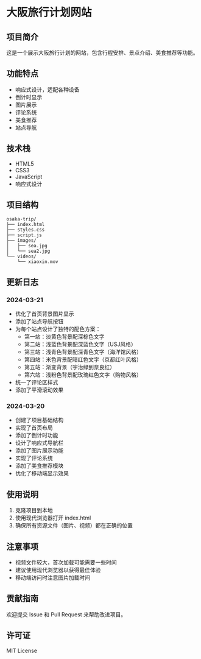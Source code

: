 # 大阪旅行计划网站

## 项目简介
这是一个展示大阪旅行计划的网站，包含行程安排、景点介绍、美食推荐等功能。

## 功能特点
- 响应式设计，适配各种设备
- 倒计时显示
- 图片展示
- 评论系统
- 美食推荐
- 站点导航

## 技术栈
- HTML5
- CSS3
- JavaScript
- 响应式设计

## 项目结构
```
osaka-trip/
├── index.html
├── styles.css
├── script.js
├── images/
│   ├── sea.jpg
│   └── sea2.jpg
└── videos/
    └── xiaoxin.mov
```

## 更新日志

### 2024-03-21
- 优化了首页背景图片显示
- 添加了站点导航按钮
- 为每个站点设计了独特的配色方案：
  - 第一站：淡黄色背景配深棕色文字
  - 第二站：浅蓝色背景配深蓝色文字（USJ风格）
  - 第三站：浅青色背景配深青色文字（海洋馆风格）
  - 第四站：米色背景配暗红色文字（京都红叶风格）
  - 第五站：渐变背景（宇治绿到奈良红）
  - 第六站：浅粉色背景配玫瑰红色文字（购物风格）
- 统一了评论区样式
- 添加了平滑滚动效果

### 2024-03-20
- 创建了项目基础结构
- 实现了首页布局
- 添加了倒计时功能
- 设计了响应式导航栏
- 添加了图片展示功能
- 实现了评论系统
- 添加了美食推荐模块
- 优化了移动端显示效果

## 使用说明
1. 克隆项目到本地
2. 使用现代浏览器打开 index.html
3. 确保所有资源文件（图片、视频）都在正确的位置

## 注意事项
- 视频文件较大，首次加载可能需要一些时间
- 建议使用现代浏览器以获得最佳体验
- 移动端访问时注意图片加载时间

## 贡献指南
欢迎提交 Issue 和 Pull Request 来帮助改进项目。

## 许可证
MIT License 